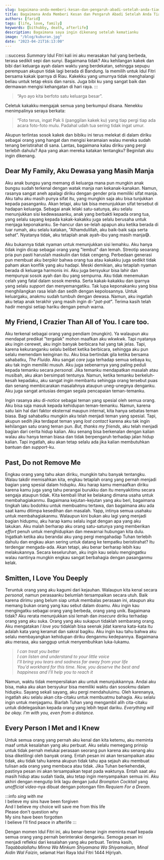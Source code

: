 ```yaml
---
slug: bagaimana-anda-memberi-kesan-dan-pengaruh-abadi-setelah-anda-tiada
title: Bagaimana Anda Memberi Kesan dan Pengaruh Abadi Setelah Anda Tiada?
authors: [farid]
tags: [life, love, family]
keywords: [bithubby, death, afterlife]
description: Bagaimana saya ingin dikenang setelah kematianku
image: "/blog/kuburan.jpg"
date: "2023-04-21T16:13:00"
---
```


:::success _Summary_
Idul Fitri kali ini aku merasakan hal yang berbeda, terasa sedikit sepi dan sunyi. Bagaimana tidak? Aku kehilangan kakek dan bibi dari keluarga ayah dalam waktu yang berdekatan, sehingga sepupu perempuan akupun tidak lagi berada di Bandung. Ia memilih untuk Idul Fitri bersama kakak iparnya di Riau. Kakekku yang umurnya tidak menghalangi beliau untuk tetap eksis dan narsis. Juga bibi ku yang sangat baik dan dermawan mengisi kehangatan di hari raya.
:::

<!-- truncate -->

> “Ayo ayo kita berfoto satu keluarga besar”.

Celetuk kakakku mengajak semua yang berkumpul disana. Nenekku menimpalinya seraya berkata:

> “Foto terus, ingat Pak Ii (panggilan kakek ku) yang tiap pergi tiap ada acara foto-foto mulu. Padahal udah tua sering tidak ingat umur.

Akupun terlintas sosok kakek dan bibiku ini terus melekat di dalam diriku sebagai orang yang hangat dan mengisi keramaian walau mereka sudah tenang beristirahat di sana. Lantas, bagaimana kalau diriku yang pergi terlebih dahulu? Apa yang akan mereka katakan tentangku? Beginilah aku ingin dikenang.

## Dear My Family, Aku Dewasa yang Masih Manja

Aku anak bungsu yang memang di keluarga mana pun mungkin anak bungsu sudah terkenal dengan watak manja nan kekanak-kanakan. Namun, rasanya sangat aneh apalagi diriku dengan gender pria memiliki sifat manja. Aku tahu aku masih punya sifat itu, yang mungkin saja aku bisa tunjukkan kepada pasanganku. Akan tetapi, aku tak bisa menunjukkan sifat tersebut di hadapan keluarga. Sebagai anak lelaki satu-satunya, aku selalu menunjukkan sisi kedewasaanku, anak yang berbakti kepada orang tua, yang selalu sayang kepada kakak-kakakku juga selalu berusaha untuk menjaga keponakanku. Se-hancur dan se-lelah apapun aku ketika berada di luar rumah, aku selalu katakan, "Alhamdulillah, aku baik-baik saja serta sehat". Nyatanya tidak, aku tetaplah anak ayah-ibu yang masih manja😅.

Aku bukannya tidak nyaman untuk menunjukkan sisi lemahku. Aku hanya tidak ingin dicap sebagai orang yang "lembut" dan lemah. Streotip seoarang pria pun pasti haruslah maskulin dan tidak cengeng. Perbedaan generasi pun membuat aku berpikir bahwa orang tua atau kakakku juga sedikit tidak paham akan konflik yang aku hadapi. Meski demikian, aku tetaplah nyaman berada di keluarga harmonis ini. Aku juga bersyukur bisa lahir dan mempunyai sosok ayah dan ibu yang sempurna. Aku tidak menemukan celah yang fatal dalam sosok mereka. Serta kakak-kakakku dan iparnya yang selalu _support_ dan menyemangatiku. Tak lupa keponakanku yang bisa menghilangkan rasa lelah dan sedih dengan kepolosannya. Untuk keluargaku, anakmu sudah tumbuh dengan dewasa. Namun, aku ingatlah aku tetap anak terakhir yang masih ingin di-"_pat-pat_". Terima kasih telah hadir mengisi setiap hariku dengan penuh warna.

## My Friend, I Crazier Than All of You. I care too.

Aku terkenal sebagai orang yang pendiam (mungkin). Ya walaupun aku mendapat predikat "tergalak" mohon maafkan aku wkwkwk. Tapi nyatanya aku ingin cerewet, aku ingin banyak berbicara hal yang tak jelas. Tapi, karena kekuranganku selalu belibet ketika berbicara, sehingga aku pun selalu memendam keinginan itu. Aku bisa bertindak gila ketika bersama sahabatku, _The Fluida_. Aku sangat _care_ juga terhadap semua sebaya ku, aku tak ingin memiliki musuh. Aku juga sebenarnya yang paling peduli kepada temanku secara _personal_. Jika temanku mendapatkan masalah atau musibah, aku akan bersimpati tentunya. Namun, ketika temanku berkeluh-kesah kepadaku, aku sangat ingin membantu sehingga orang tersebut puas dan senang membicarakan masalahnya ataupun uneg-unegnya denganku. Aku juga sangat antusias dengan segala pencapaian teman-temanku.

Ingin rasanya aku di-_notice_ sebagai teman yang spesial oleh semua orang. Aku bisa saja masuk kepada kehidupan teman-temanku. Namun, karena satu lain hal dari faktor eksternal maupun internal, kita hanya sebatas teman biasa. Bagi sahabatku mungkin aku telah menjadi teman yang spesial. Tapi, akupun sedih jika terdapat teman yang _lost contact_ karena aku tak ingin kehilangan satu orang teman pun. _But, thanks my friends_, aku telah menjadi bagian dari cerita hidup kalian. Aku senang bisa berkenalan dengan kalian walau aku hanya teman biasa dan tidak berpengaruh terhadap jalan hidup kalian. Tapi ingatlah, aku akan tetap selalu ada jika kalian membutuhkan bantuan dan _support_-ku.

## Past, Do not Remove Me

Engkau orang yang tahu akan diriku, mungkin tahu banyak tentangku. Walau takdir memisahkan kita, engkau tetaplah orang yang pernah menjadi bagian yang spesial dalam hidupku. Aku harap kamu memaafkan diriku karena kamu juga yang tahu perangai burukku dan itu menyakitimu secara sengaja ataupun tidak. Kita kembali lihat ke belakang dimana usaha untuk membahagiakanmu. Bagaimana kejutan-kejutan yang aku beri, bagaimana tingkah laku bodohku untuk membuatmu tertawa, dan bagaimana aku ada saat kamu ditimpa kesedihan dan masalah. Yapp, intinya semua usahaku untuk membahagiakanmu. Walaupun kini bukan aku lagi yang menjadi bagian hidupmu, aku harap kamu selalu ingat dengan apa yang aku lakukan. Aku malah berharap aku orang satu-satunya yang memberikan _effort_ penuh untuk menghidupkan dan mewarnai hubungan kita dulu. Ingatkah ketika aku berandai aku yang pergi mengahadap Tuhan terlebih dahulu dan engkau akan sering untuk datang ke tempatku beristirahat?
Itu terdengar mengada-ada. Akan tetapi, aku benar berharap lebih kau melakukannya. Secara keseluruhan, aku ingin kau selalu mengingatku walau nantinya mungkin engkau sangat berbahagia dengan pasanganmu kelak.

## Smitten, I Love You Deeply

Teruntuk orang yang aku kagumi dari kejauhan. Walaupun kita kenal secara _personal_, namun perasaanku belumlah tersampaikan secara utuh. Baik karena dirimu yang belum siap untuk membalas perasaan ini, ataupun aku memang bukan orang yang kau sebut dalam doamu. Aku ingin kau mengingatku sebagai orang yang berbeda, orang yang unik. Bagaimana tidak? Aku rerata menunjukkan sisi lemah dan _insecure_ diriku terhadap orang yang aku suka. Orang yang aku sukapun tidaklah sembarang orang. Aku mengatakan _I love you_ tidaklah bisa seenak jidat karena kata-kata itu adalah kata yang keramat dan sakral bagiku. Aku ingin kau tahu bahwa aku selalu membayangkan kehidupan diriku denganmu kedepannya. Bagaimana aku merasa, aku sanggup untuk menyembuhkan luka-lukamu.

> _I can treat you better_ <br /> _I can listen and understand to your little voice_ <br /> _I'll bring you tears and sadness far away from your life_ <br /> _You'd workhard for this time. Now, you deserve the best and happiness and I'll help you to reach it_ <br />

Namun, waktu tidak mempersilakan aku untuk menunjukkannya. Andai aku bisa, maka aku akan bersyukur bisa memiliki waktu dan sosokmu dalam hidupku. Sayang sekali sayang, aku pergi mendahuluimu. Oleh karenanya, ingatlah aku selalu akan cita-citaku untuk membuatmu bahagia. Aku selalu ingin untuk menjagamu. Biarlah Tuhan yang mengambil alih cita-citaku untuk didelegasikan kepada orang yang lebih tepat dariku. _Everything will be okay. I'm with you, even from a distance._

## Every Person I Met and I Knew

Untuk semua orang yang pernah aku kenal dan kita ketemu, aku meminta maaf untuk kesalahan yang aku perbuat. Aku selalu memegang prinsip untuk tidak pernah melukai perasaan seorang pun karena aku senang aku bisa dikelilingi oleh banyak orang. Entah pesan ini akan tersampaikan atau tidak, aku tidak tahu karena akupun tidak tahu apa sejauh aku membuat tulisan ada orang yang membaca atau tidak. Jika Tuhan berkehendak, pastinya pesan ini akan tersampaikan tepat pada waktunya. Entah saat aku masih hidup atau sudah tiada, aku tetap ingin menyampaikan semua ini. Aku akhiri dengan mengutip lirik lagu dengan judul _Brompton Cocktail_ yang _unofficial video_-nya dibuat dengan potongan film _Requiem For a Dream_.

:::info _sing with me_
<br />
I believe my sins have been forgiven <br />
And I believe my choice will save me from this life <br />
Please don't question why <br />
My sins have been forgotten <br />
I believe I'll find peace in afterlife
:::

Dengan momen Idul Fitri ini, aku benar-benar ingin meminta maaf kepada semua orang yang pernah berinteraksi denganku. Semoga pesan ini menjadi refleksi dari kesalahan yang aku perbuat. Terima kasih, _Taqabbalallahu Minna Wa Minkum Shiyamana Wa Shiyamakum, Minal Aidin Wal Faizin_, selamat Hari Raya Idul Fitri 1444 Hijriyah.

